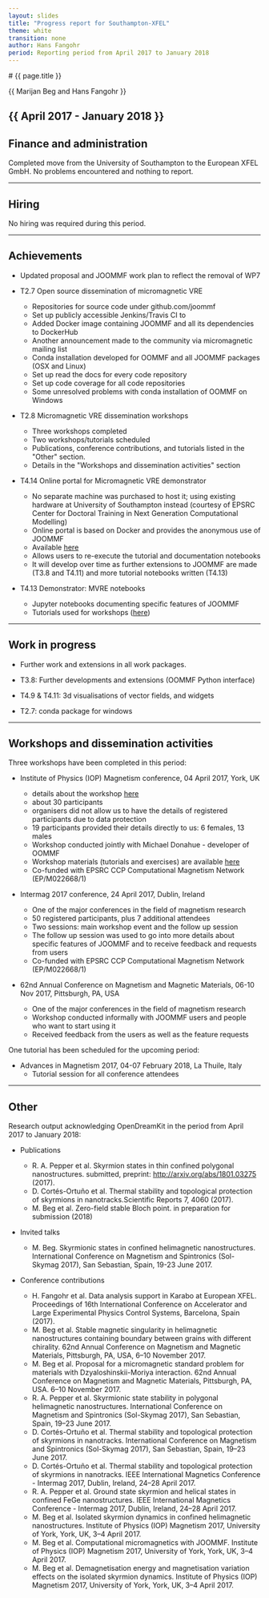 ```yaml
---
layout: slides
title: "Progress report for Southampton-XFEL"
theme: white
transition: none
author: Hans Fangohr
period: Reporting period from April 2017 to January 2018
---
```


<section data-markdown data-separator="^---\n" data-separator-vertical="^--\n">
# {{ page.title }}

{{ Marijan Beg and Hans Fangohr }}

{{ April 2017 - January 2018 }}
---

## Finance and administration

Completed move from the University of Southampton to the European XFEL GmbH. No problems encountered and nothing to report.

---
## Hiring

No hiring was required during this period.

---
## Achievements

* Updated proposal and JOOMMF work plan to reflect the removal of WP7

* T2.7 Open source dissemination of micromagnetic VRE
    * Repositories for source code under github.com/joommf
    * Set up publicly accessible Jenkins/Travis CI to
    * Added Docker image containing JOOMMF and all its dependencies to DockerHub
    * Another announcement made to the community via micromagnetic mailing list
    * Conda installation developed for OOMMF and all JOOMMF packages
      (OSX and Linux)
    * Set up read the docs for every code repository
    * Set up code coverage for all code repositories
    * Some unresolved problems with conda installation of OOMMF on
      Windows

* T2.8 Micromagnetic VRE dissemination workshops
    * Three workshops completed
    * Two workshops/tutorials scheduled
    * Publications, conference contributions, and tutorials listed in the "Other" section.
    * Details in the "Workshops and dissemination activities" section


* T4.14 Online portal for Micromagnetic VRE demonstrator
    * No separate machine was purchased to host it; using existing
      hardware at University of Southampton instead (courtesy of EPSRC
      Center for Doctoral Training in Next Generation Computational Modelling)
    * Online portal is based on Docker and provides the anonymous use of JOOMMF
    * Available [here](https://tryjoommf.soton.ac.uk)
    * Allows users to re-execute the tutorial and documentation notebooks
    * It will develop over time as further extensions to JOOMMF are made (T3.8 and T4.11) and more tutorial notebooks written (T4.13)

* T4.13 Demonstrator: MVRE notebooks
    * Jupyter notebooks documenting specific features of JOOMMF
    * Tutorials used for workshops ([here](https://github.com/joommf/tutorial))

---
## Work in progress

* Further work and extensions in all work packages.

* T3.8: Further developments and extensions (OOMMF Python interface)

* T4.9 & T4.11: 3d visualisations of vector fields, and widgets

* T2.7: conda package for windows

---
## Workshops and dissemination activities

Three workshops have been completed in this period:

* Institute of Physics (IOP) Magnetism conference, 04 April 2017, York, UK
    * details about the workshop [here](http://magnetism2017.iopconfs.org/OOMMF)
    * about 30 participants
    * organisers did not allow us to have the details of registered participants due to data protection
    * 19 participants provided their details directly to us: 6 females, 13 males
    * Workshop conducted jointly with Michael Donahue - developer of OOMMF
    * Workshop materials (tutorials and exercises) are available [here](https://github.com/joommf/tutorial/tree/master/workshops/2017-04-05-IOPMagnetism2017)
    * Co-funded with EPSRC CCP Computational Magnetism Network (EP/M022668/1)

* Intermag 2017 conference, 24 April 2017, Dublin, Ireland
    * One of the major conferences in the field of magnetism research
    * 50 registered participants, plus 7 additional attendees
    * Two sessions: main workshop event and the follow up session
    * The follow up session was used to go into more details about specific features of JOOMMF and to receive feedback and requests from users
    * Co-funded with EPSRC CCP Computational Magnetism Network (EP/M022668/1)

* 62nd Annual Conference on Magnetism and Magnetic Materials, 06-10 Nov 2017, Pittsburgh, PA, USA
    * One of the major conferences in the field of magnetism research
    * Workshop conducted informally with JOOMMF users and people who want to start using it
    * Received feedback from the users as well as the feature requests

One tutorial has been scheduled for the upcoming period:

* Advances in Magnetism 2017, 04-07 February 2018, La Thuile, Italy
    * Tutorial session for all conference attendees

---
## Other

Research output acknowledging OpenDreamKit in the period from April 2017 to January 2018:

* Publications
    * R. A. Pepper et al. Skyrmion states in thin confined polygonal nanostructures. submitted, preprint:  http://arxiv.org/abs/1801.03275 (2017).
    * D. Cortés-Ortuño et al. Thermal stability and topological protection of skyrmions in nanotracks.Scientific Reports 7, 4060 (2017).
    * M. Beg et al. Zero-field stable Bloch point. in preparation for submission (2018)

* Invited talks
    * M. Beg. Skyrmionic states in confined helimagnetic nanostructures. International Conference on Magnetism and Spintronics (Sol-Skymag 2017), San Sebastian, Spain, 19-23 June 2017.

* Conference contributions
    * H. Fangohr et al. Data analysis support in Karabo at European XFEL. Proceedings of 16th International Conference on Accelerator and Large Experimental Physics Control Systems, Barcelona, Spain (2017).
    * M. Beg et al. Stable magnetic singularity in helimagnetic nanostructures containing boundary between grains with different chirality. 62nd Annual Conference on Magnetism and Magnetic Materials, Pittsburgh, PA, USA, 6–10 November 2017.
    * M. Beg et al. Proposal for a micromagnetic standard problem for materials with Dzyaloshinskii-Moriya interaction. 62nd Annual Conference on Magnetism and Magnetic Materials, Pittsburgh, PA, USA. 6–10 November 2017.
    * R. A. Pepper et al. Skyrmionic state stability in polygonal helimagnetic nanostructures. International Conference on Magnetism and Spintronics (Sol-Skymag 2017), San Sebastian, Spain, 19–23 June 2017.
    * D. Cortés-Ortuño et al. Thermal stability and topological protection of skyrmions in nanotracks. International Conference on Magnetism and Spintronics (Sol-Skymag 2017), San Sebastian, Spain, 19–23 June 2017.
    * D. Cortés-Ortuño et al. Thermal stability and topological protection of skyrmions in nanotracks. IEEE International Magnetics Conference - Intermag 2017, Dublin, Ireland, 24–28 April 2017.
    * R. A. Pepper et al. Ground state skyrmion and helical states in confined FeGe nanostructures. IEEE International Magnetics Conference - Intermag 2017, Dublin, Ireland, 24–28 April 2017.
    * M. Beg et al. Isolated skyrmion dynamics in confined helimagnetic nanostructures. Institute of Physics (IOP) Magnetism 2017, University of York, York, UK, 3–4 April 2017.
    * M. Beg et al. Computational micromagnetics with JOOMMF. Institute of Physics (IOP) Magnetism 2017, University of York, York, UK, 3–4 April 2017.
    * M. Beg et al. Demagnetisation energy and magnetisation variation effects on the isolated skyrmion dynamics. Institute of Physics (IOP) Magnetism 2017, University of York, York, UK, 3–4 April 2017.

</section>
